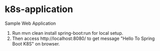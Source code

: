 # k8s-application
Sample Web Application

  1) Run mvn clean install spring-boot:run for local setup.
  2) Then access http://localhost:8080/ to get message "Hello To Spring Boot K8S" on browser.
